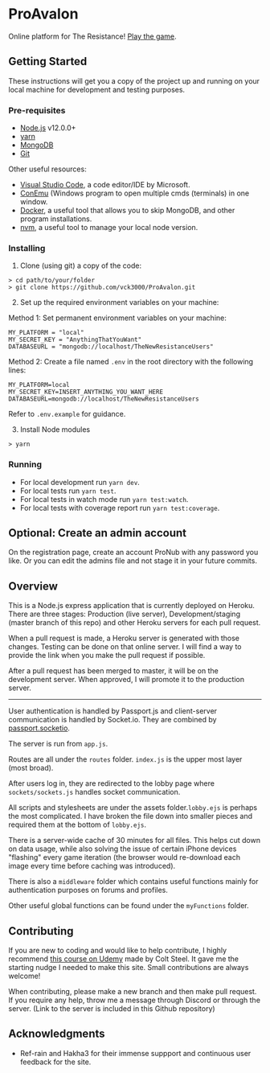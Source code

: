 # ProAvalon

Online platform for The Resistance! [Play the game](https://www.ProAvalon.com).

## Getting Started

These instructions will get you a copy of the project up and running on your local machine for development and testing purposes.

### Pre-requisites

- [Node.js](https://nodejs.org/en/) v12.0.0+
- [yarn](https://classic.yarnpkg.com/en/)
- [MongoDB](https://www.mongodb.com/)
- [Git](https://git-scm.com/)

Other useful resources:

- [Visual Studio Code](https://code.visualstudio.com/), a code editor/IDE by Microsoft.
- [ConEmu](https://conemu.github.io/) (Windows program to open multiple cmds (terminals) in one window.
- [Docker](https://www.docker.com/), a useful tool that allows you to skip MongoDB, and other program installations.
- [nvm](https://github.com/nvm-sh/nvm), a useful tool to manage your local node version.

### Installing

1. Clone (using git) a copy of the code:

```
> cd path/to/your/folder
> git clone https://github.com/vck3000/ProAvalon.git
```

2. Set up the required environment variables on your machine:

Method 1: Set permanent environment variables on your machine:

```
MY_PLATFORM = "local"
MY_SECRET_KEY = "AnythingThatYouWant"
DATABASEURL = "mongodb://localhost/TheNewResistanceUsers"
```

Method 2: Create a file named `.env` in the root directory with the following lines:

```
MY_PLATFORM=local
MY_SECRET_KEY=INSERT_ANYTHING_YOU_WANT_HERE
DATABASEURL=mongodb://localhost/TheNewResistanceUsers
```

Refer to `.env.example` for guidance.

3. Install Node modules

```
> yarn 
```

### Running
- For local development run `yarn dev`.
- For local tests run `yarn test`.
- For local tests in watch mode run `yarn test:watch`.
- For local tests with coverage report run `yarn test:coverage`.


## Optional: Create an admin account

On the registration page, create an account ProNub with any password you like.
Or you can edit the admins file and not stage it in your future commits.

## Overview

This is a Node.js express application that is currently deployed on Heroku. There are three stages: Production (live server), Development/staging (master branch of this repo) and other Heroku servers for each pull request.

When a pull request is made, a Heroku server is generated with those changes. Testing can be done on that online server. I will find a way to provide the link when you make the pull request if possible.

After a pull request has been merged to master, it will be on the development server. When approved, I will promote it to the production server.

---

User authentication is handled by Passport.js and client-server communication is handled by Socket.io. They are combined by [passport.socketio](https://www.npmjs.com/package/passport.socketio).

The server is run from `app.js`.

Routes are all under the `routes` folder. `index.js` is the upper most layer (most broad).

After users log in, they are redirected to the lobby page where `sockets/sockets.js` handles socket communication.

All scripts and stylesheets are under the assets folder.`lobby.ejs` is perhaps the most complicated. I have broken the file down into smaller pieces and required them at the bottom of `lobby.ejs`.

There is a server-wide cache of 30 minutes for all files. This helps cut down on data usage, while also solving the issue of certain iPhone devices "flashing" every game iteration (the browser would re-download each image every time before caching was introduced).

There is also a `middleware` folder which contains useful functions mainly for authentication purposes on forums and profiles.

Other useful global functions can be found under the `myFunctions` folder.

## Contributing

If you are new to coding and would like to help contribute, I highly recommend [this course on Udemy](https://www.udemy.com/the-web-developer-bootcamp/) made by Colt Steel. It gave me the starting nudge I needed to make this site. Small contributions are always welcome!

When contributing, please make a new branch and then make pull request. If you require any help, throw me a message through Discord or through the server. (Link to the server is included in this Github repository)

## Acknowledgments

- Ref-rain and Hakha3 for their immense suppport and continuous user feedback for the site.
